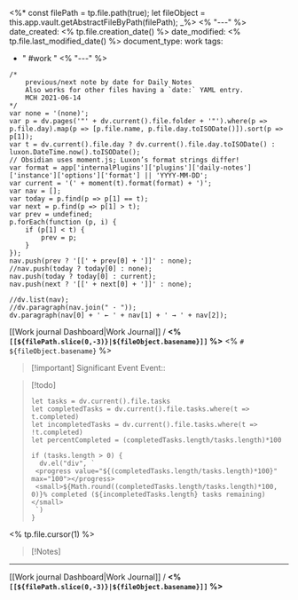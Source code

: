 <%*
	const filePath = tp.file.path(true);
	let fileObject = this.app.vault.getAbstractFileByPath(filePath);
_%>
<% "---" %>
date_created: <% tp.file.creation_date() %>
date_modified: <% tp.file.last_modified_date() %>
document_type: work
tags: 
- " #work  " 
<% "---" %>
```dataviewjs
/*
    previous/next note by date for Daily Notes
    Also works for other files having a `date:` YAML entry.
    MCH 2021-06-14
*/
var none = '(none)';
var p = dv.pages('"' + dv.current().file.folder + '"').where(p => p.file.day).map(p => [p.file.name, p.file.day.toISODate()]).sort(p => p[1]);
var t = dv.current().file.day ? dv.current().file.day.toISODate() : luxon.DateTime.now().toISODate();
// Obsidian uses moment.js; Luxon’s format strings differ!
var format = app['internalPlugins']['plugins']['daily-notes']['instance']['options']['format'] || 'YYYY-MM-DD';
var current = '(' + moment(t).format(format) + ')';
var nav = [];
var today = p.find(p => p[1] == t);
var next = p.find(p => p[1] > t);
var prev = undefined;
p.forEach(function (p, i) {
    if (p[1] < t) {
        prev = p;
    }
});
nav.push(prev ? '[[' + prev[0] + ']]' : none);
//nav.push(today ? today[0] : none);
nav.push(today ? today[0] : current);
nav.push(next ? '[[' + next[0] + ']]' : none);

//dv.list(nav);
//dv.paragraph(nav.join(" · "));
dv.paragraph(nav[0] + ' ← ' + nav[1] + ' → ' + nav[2]);
```

[[Work journal Dashboard|Work Journal]] / **<% `[[${filePath.slice(0,-3)}|${fileObject.basename}]]` %>**
<% `# ${fileObject.basename}` %>

> [!important] Significant Event
> Event:: 

> [!todo]
> ```dataviewjs
> let tasks = dv.current().file.tasks
> let completedTasks = dv.current().file.tasks.where(t => t.completed)
> let incompletedTasks = dv.current().file.tasks.where(t => !t.completed)
> let percentCompleted = (completedTasks.length/tasks.length)*100
> 
> if (tasks.length > 0) {
>   dv.el("div", `
>  <progress value="${(completedTasks.length/tasks.length)*100}" max="100"></progress>
>  <small>${Math.round((completedTasks.length/tasks.length)*100, 0)}% completed (${incompletedTasks.length} tasks remaining)</small>
>  `)
> }
> ```

<% tp.file.cursor(1) %>

>[!Notes] 



---
[[Work journal Dashboard|Work Journal]] / **<% `[[${filePath.slice(0,-3)}|${fileObject.basename}]]` %>** 